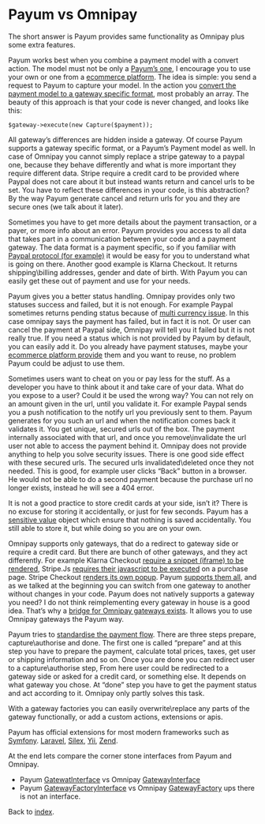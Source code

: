 # Payum vs Omnipay

The short answer is Payum provides same functionality as Omnipay plus some extra features.

Payum works best when you combine a payment model with a convert action. The model must not be only a [Payum’s one](https://github.com/Payum/Payum/blob/master/src/Payum/Core/Model/Payment.php), I encourage you to use your own or one from a [ecommerce platform](https://github.com/Sylius/Sylius/blob/master/src/Sylius/Component/Payment/Model/Payment.php). The idea is simple: you send a request to Payum to capture your model. In the action you [convert the payment model to a gateway specific format](https://github.com/Payum/Payum/blob/master/src/Payum/Paypal/ExpressCheckout/Nvp/Action/ConvertPaymentAction.php), most probably an array. The beauty of this approach is that your code is never changed, and looks like this:

    $gateway->execute(new Capture($payment));

All gateway’s differences are hidden inside a gateway. Of course Payum supports a gateway specific format, or a Payum’s Payment model as well. In case of Omnipay you cannot simply replace a stripe gateway to a paypal one, because they behave differently and what is more important they require different data. Stripe require a credit card to be provided where Paypal does not care about it but instead wants return and cancel urls to be set. You have to reflect these differences in your code, is this abstraction? By the way Payum generate cancel and return urls for you and they are secure ones (we talk about it later).

Sometimes you have to get more details about the payment transaction, or a payer, or more info about an error. Payum provides you access to all data that takes part in a communication between your code and a payment gateway. The data format is a payment specific, so if you familiar with [Paypal protocol (for example)](https://developer.paypal.com/docs/classic/express-checkout/gs_expresscheckout/) it would be easy for you to understand what is going on there. Another good example is Klarna Checkout. It returns shipping\billing addresses, gender and date of birth. With Payum you can easily get these out of payment and use for your needs.

Payum gives you a better status handling. Omnipay provides only two statuses success and failed, but it is not enough. For example Paypal sometimes returns pending status because of [multi currency issue](http://stackoverflow.com/questions/19864511/paypal-sandbox-pending-multicurrency). In this case omnipay says the payment has failed, but in fact it is not. Or user can cancel the payment at Paypal side, Omnipay will tell you it failed but it is not really true. If you need a status which is not provided by Payum by default, you can easily add it. Do you already have payment statuses, maybe your [ecommerce platform provide](https://github.com/Sylius/Sylius/blob/master/src/Sylius/Bundle/PayumBundle/Payum/Request/GetStatus.php#L24) them and you want to reuse, no problem Payum could be adjust to use them.

Sometimes users want to cheat on you or pay less for the stuff. As a developer you have to think about it and take care of your data. What do you expose to a user? Could it be used the wrong way? You can not rely on an amount given in the url, until you validate it. For example Paypal sends you a push notification to the notify url you previously sent to them. Payum generates for you such an url and when the notification comes back it validates it. You get unique, secured urls out of the box. The payment internally associated with that url, and once you remove\invalidate the url user not able to access the payment behind it. Omnipay does not provide anything to help you solve security issues. There is one good side effect with these secured urls. The secured urls invalidated\deleted once they not needed. This is good, for example user clicks “Back” button in a browser. He would not be able to do a second payment because the purchase url no longer exists, instead he will see a 404 error.

It is not a good practice to store credit cards at your side, isn’t it? There is no excuse for storing it accidentally, or just for few seconds. Payum has a [sensitive value](https://github.com/Payum/Payum/blob/master/src/Payum/Core/Security/SensitiveValue.php) object which ensure that nothing is saved accidentally. You still able to store it, but while doing so you are on your own.

Omnipay supports only gateways, that do a redirect to gateway side or require a credit card. But there are bunch of other gateways, and they act differently. For example Klarna Checkout [require a snippet (iframe) to be rendered](https://developers.klarna.com/en/se+php/kco-v2/checkout/2-embed-the-checkout), Stripe.Js [requires their javascript to be executed](https://stripe.com/docs/stripe.js?) on a purchase page. Stripe Checkout [renders its own popup](https://stripe.com/docs/checkout). Payum [supports them all](supported-gateways.md), and as we talked at the beginning you can switch from one gateway to another without changes in your code. Payum does not natively supports a gateway you need? I do not think reimplementing every gateway in house is a good idea. That’s why a [bridge for Omnipay gateways exists](index.md#omnipay-bridge-external). It allows you to use Omnipay gateways the Payum way.

Payum tries to [standardise the payment flow](get-it-started.md). There are three steps prepare, capture\authorise and done. The first one is called “prepare” and at this step you have to prepare the payment, calculate total prices, taxes, get user or shipping information and so on. Once you are done you can redirect user to a capture\authorise step, From here user could be redirected to a gateway side or asked for a credit card, or something else. It depends on what gateway you chose. At “done” step you have to get the payment status and act according to it. Omnipay only partly solves this task.

With a gateway factories you can easily overwrite\replace any parts of the gateway functionally, or add a custom actions, extensions or apis.

Payum has official extensions for most modern frameworks such as [Symfony](https://github.com/Payum/PayumBundle). [Laravel](https://github.com/Payum/PayumLaravelPackage), [Silex](https://github.com/Payum/PayumSilexProvider), [Yii](https://github.com/Payum/PayumYiiExtension),  [Zend](https://github.com/Payum/PayumModule).

At the end lets compare the corner stone interfaces from Payum and Omnipay.

* Payum [GatewatInterface](https://github.com/Payum/Payum/blob/master/src/Payum/Core/GatewayInterface.php) vs Omnipay [GatewayInterface](https://github.com/thephpleague/omnipay-common/blob/master/src/Omnipay/Common/GatewayInterface.php)
* Payum [GatewayFactoryInterface](https://github.com/Payum/Payum/blob/master/src/Payum/Core/GatewayFactoryInterface.php) vs Omnipay [GatewayFactory](https://github.com/thephpleague/omnipay-common/blob/master/src/Omnipay/Common/GatewayFactory.php) ups there is not an interface.

Back to [index](index.md).
